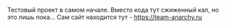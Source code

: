 Тестовый проект в самом начале. Вместо кода тут сжиженный кал, но это лишь пока... Сам сайт находится тут - https://team-anarchy.ru
